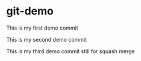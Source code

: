 # git-demo

This is my first demo commit

This is my second demo commit

This is my third demo commit still for squash merge
